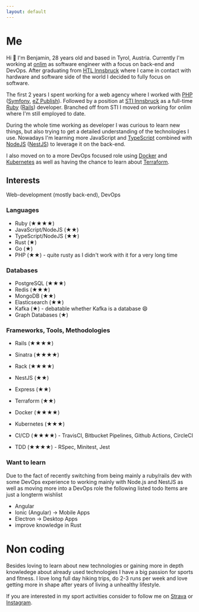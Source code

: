 ```yaml
---
layout: default
---
```

# Me

Hi 👋 I'm Benjamin, 28 years old and based in Tyrol, Austria. Currently I'm working at [onlim](https://onlim.com/) as software engineer with a focus on back-end and DevOps.
After graduating from [HTL Innsbruck](https://htlinn.ac.at/) where I came in contact with hardware and software side of the world I decided to fully focus on software.

The first 2 years I spent working for a web agency where I worked with [PHP](https://www.php.net/) ([Symfony](https://symfony.com/), [eZ Publish](https://github.com/ezsystems/ezpublish-community)).
Followed by a position at [STI Innsbruck](https://www.sti-innsbruck.at/) as a full-time [Ruby](https://www.ruby-lang.org/en/) ([Rails](https://rubyonrails.org/)) developer. Branched off from STI I moved on working for onlim where I'm still employed to date.

During the whole time working as developer I was curious to learn new things, but also trying to get a detailed understanding of the technologies I use. Nowadays I'm learning more JavaScript and [TypeScript](https://www.typescriptlang.org/) combined with [NodeJS](https://nodejs.dev/) ([NestJS](https://nestjs.com)) to leverage it on the back-end. 

I also moved on to a more DevOps focused role using [Docker](https://www.docker.com/) and [Kubernetes](https://kubernetes.io/) as well as having the chance to learn about [Terraform](https://www.terraform.io/).

## Interests

Web-development (mostly back-end), DevOps

### Languages

- Ruby (★★★★)
- JavaScript/NodeJS (★★)
- TypeScript/NodeJS (★★)
- Rust (★)
- Go (★)
- PHP (★★) - quite rusty as I didn't work with it for a very long time

### Databases

- PostgreSQL (★★★)
- Redis (★★★)
- MongoDB (★★)
- Elasticsearch (★★)
- Kafka (★) - debatable whether Kafka is a database 😄
- Graph Databases (★)

### Frameworks, Tools, Methodologies

- Rails (★★★★)
- Sinatra (★★★★)
- Rack (★★★★)
- NestJS (★★)
- Express (★★)
- Terraform (★★)
- Docker (★★★★)
- Kubernetes (★★★)

- CI/CD (★★★★) - TravisCI, Bitbucket Pipelines, Github Actions, CircleCI
- TDD (★★★★) - RSpec, Minitest, Jest

### Want to learn

Due to the fact of recently switching from being mainly a ruby/rails dev with some DevOps experience
to working mainly with Node.js and NestJS as well as moving more into a DevOps role the following listed todo Items are just a longterm wishlist

- Angular
- Ionic (Angular) -> Mobile Apps
- Electron -> Desktop Apps
- improve knowledge in Rust

# Non coding

Besides loving to learn about new technologies or gaining more in depth knowledege about already used technologies I have a big passion for sports and fitness.
I love long full day hiking trips, do 2-3 runs per week and love getting more in shape after years of living a unhealthy lifestyle.

If you are interested in my sport activities consider to follow me on [Strava](https://www.strava.com/athletes/70701998) or [Instagram](https://www.instagram.com/bk_cupra/).
